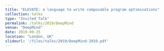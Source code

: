```yaml
---
title: "ELEVATE: a language to write composable program optimisations"
collection: talks
type: "Invited Talk"
permalink: /talks/2019/DeepMind
venue: "DeepMind"
date: 2019-09-25
location: "London, UK"
slideurl: '/files/talks/2019/DeepMind-2019.pdf'
---
```

